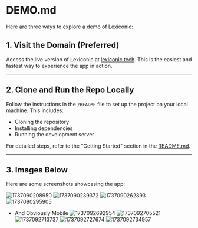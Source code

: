# **DEMO.md**

Here are three ways to explore a demo of Lexiconic:

## 1. **Visit the Domain (Preferred)**
Access the live version of Lexiconic at [lexiconic.tech](https://lexiconic.tech). This is the easiest and fastest way to experience the app in action.

---

## 2. **Clone and Run the Repo Locally**

Follow the instructions in the `/README` file to set up the project on your local machine. This includes:
- Cloning the repository
- Installing dependencies
- Running the development server

For detailed steps, refer to the "Getting Started" section in the [README.md](./README.md).

---

## 3. **Images Below**
Here are some screenshots showcasing the app:

![1737090208950](image/DEMO/1737090208950.png)
![1737090239372](image/DEMO/1737090239372.png)
![1737090262893](image/DEMO/1737090262893.png)
![1737090295905](image/DEMO/1737090295905.png)

- And Obviously Mobile
![1737092692954](image/DEMO/1737092692954.png)
![1737092705521](image/DEMO/1737092705521.png)
![1737092713737](image/DEMO/1737092713737.png)
![1737092727674](image/DEMO/1737092727674.png)
![1737092734957](image/DEMO/1737092734957.png)